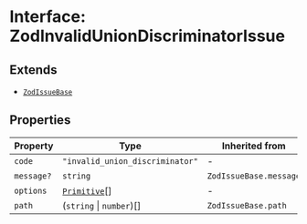 # Interface: ZodInvalidUnionDiscriminatorIssue

## Extends

- [`ZodIssueBase`](../type-aliases/ZodIssueBase.md)

## Properties

| Property | Type | Inherited from | Defined in |
| ------ | ------ | ------ | ------ |
| `code` | `"invalid_union_discriminator"` | - | node\_modules/.pnpm/zod@3.23.8/node\_modules/zod/lib/ZodError.d.ts:54 |
| `message?` | `string` | `ZodIssueBase.message` | node\_modules/.pnpm/zod@3.23.8/node\_modules/zod/lib/ZodError.d.ts:33 |
| `options` | [`Primitive`](../type-aliases/Primitive.md)[] | - | node\_modules/.pnpm/zod@3.23.8/node\_modules/zod/lib/ZodError.d.ts:55 |
| `path` | (`string` \| `number`)[] | `ZodIssueBase.path` | node\_modules/.pnpm/zod@3.23.8/node\_modules/zod/lib/ZodError.d.ts:32 |
